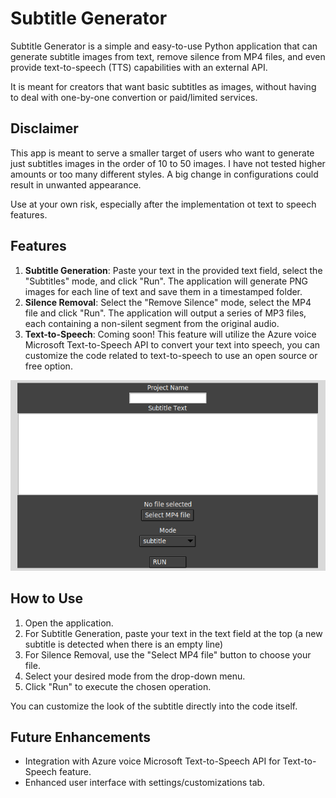 # Subtitle Generator

Subtitle Generator is a simple and easy-to-use Python application that can generate subtitle images from text, remove silence from MP4 files, and even provide text-to-speech (TTS) capabilities with an external API.

It is meant for creators that want basic subtitles as images, without having to deal with one-by-one convertion or paid/limited services. 

## Disclaimer

This app is meant to serve a smaller target of users who want to generate just subtitles images in the order of 10 to 50 images. I have not tested higher amounts or too many different styles. A big change in configurations could result in unwanted appearance. 

Use at your own risk, especially after the implementation ot text to speech features. 

## Features

1. **Subtitle Generation**: Paste your text in the provided text field, select the "Subtitles" mode, and click "Run". The application will generate PNG images for each line of text and save them in a timestamped folder.
2. **Silence Removal**: Select the "Remove Silence" mode, select the MP4 file and click "Run". The application will output a series of MP3 files, each containing a non-silent segment from the original audio.
3. **Text-to-Speech**: Coming soon! This feature will utilize the Azure voice Microsoft Text-to-Speech API to convert your text into speech, you can customize the code related to text-to-speech to use an open source or free option.

![home screen](readme-images/image1.png)

## How to Use

1. Open the application.
2. For Subtitle Generation, paste your text in the text field at the top (a new subtitle is detected when there is an empty line)
3. For Silence Removal, use the "Select MP4 file" button to choose your file.
4. Select your desired mode from the drop-down menu.
5. Click "Run" to execute the chosen operation.

You can customize the look of the subtitle directly into the code itself.

## Future Enhancements

- Integration with Azure voice Microsoft Text-to-Speech API for Text-to-Speech feature.
- Enhanced user interface with settings/customizations tab.
